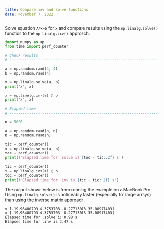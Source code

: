 ```yaml
---
title: Compare inv and solve functions
date: November 7, 2022
---
```


Solve equation `A*x=b` for `x` and compare results using the `np.linalg.solve()` function to the `np.linalg.inv()` approach.

```python
import numpy as np
from time import perf_counter

# Check results
# ----------------------------------------------------------------------------

a = np.random.rand(4, 4)
b = np.random.rand(4)

x = np.linalg.solve(a, b)
print('x', x)

x = np.linalg.inv(a) @ b
print('x', x)

# Elapsed time
# ----------------------------------------------------------------------------

n = 5000

a = np.random.rand(n, n)
b = np.random.rand(n)

tic = perf_counter()
x = np.linalg.solve(a, b)
toc = perf_counter()
print(f'Elapsed time for .solve is {toc - tic:.2f} s')

tic = perf_counter()
x = np.linalg.inv(a) @ b
toc = perf_counter()
print(f'Elapsed time for .inv is {toc - tic:.2f} s')
```

The output shown below is from running the example on a MacBook Pro. Using `np.linalg.solve()` is noticeably faster (especially for large arrays) than using the inverse matrix approach.

```
x [-19.96400793 6.3753703 -8.27713073 35.08957403]
x [-19.96400793 6.3753703 -8.27713073 35.08957403]
Elapsed time for .solve is 0.98 s
Elapsed time for .inv is 3.47 s
```
